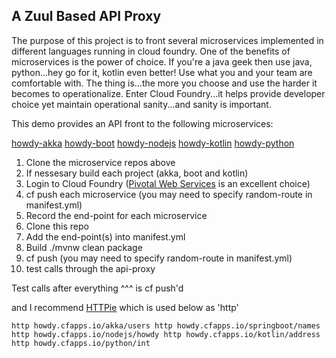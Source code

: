## A Zuul Based API Proxy

The purpose of this project is to front several microservices implemented in different languages running in cloud foundry.  One of the benefits of microservices is the power of choice.  If you're a java geek then use java, python...hey go for it, kotlin even better!  Use what you and your team are comfortable with.  The thing is...the more you choose and use the harder it becomes to operationalize.  Enter Cloud Foundry...it helps provide developer choice yet maintain operational sanity...and sanity is important.

This demo provides an API front to the following microservices:

[howdy-akka](https://github.com/corbtastik/howdy-akka)
[howdy-boot](https://github.com/corbtastik/howdy-boot)
[howdy-nodejs](https://github.com/corbtastik/howdy-nodejs)
[howdy-kotlin](https://github.com/corbtastik/howdy-kotlin)
[howdy-python](https://github.com/corbtastik/howdy-python)

1. Clone the microservice repos above
1. If nessesary build each project (akka, boot and kotlin)
1. Login to Cloud Foundry ([Pivotal Web Services](https://run.pivotal.io/) is an excellent choice)
1. cf push each microservice (you may need to specify random-route in manifest.yml)
1. Record the end-point for each microservice
1. Clone this repo
1. Add the end-point(s) into manifest.yml
1. Build ./mvnw clean package
1. cf push (you may need to specify random-route in manifest.yml)
1. test calls through the api-proxy

Test calls after everything ^^^ is cf push'd

and I recommend [HTTPie](https://httpie.org/) which is used below as 'http'

``
http howdy.cfapps.io/akka/users
http howdy.cfapps.io/springboot/names
http howdy.cfapps.io/nodejs/howdy
http howdy.cfapps.io/kotlin/address
http howdy.cfapps.io/python/int
``
